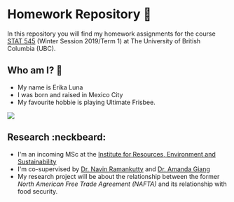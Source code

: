 # Homework Repository :pencil:

In this repository you will find my homework assignments for the course [STAT 545](https://stat545.stat.ubc.ca/) (Winter Session 2019/Term 1) at The University of British Columbia (UBC). 


## Who am I? :panda_face:

- My name is Erika Luna
- I was born and raised in Mexico City
- My favourite hobbie is playing Ultimate Frisbee. 

![](https://media1.tenor.com/images/342fafa73d2710601ffe140220edef0a/tenor.gif?itemid=4242683)


## Research :neckbeard:

- I'm an incoming MSc at the [Institute for Resources, Environment and Sustainability](http://ires.ubc.ca/)
- I'm co-supervised by [Dr. Navin Ramankutty](http://www.ramankuttylab.com/) and [Dr. Amanda Giang](https://www.leap-ires.org/)
- My research project will be about the relationship between the former *North American Free Trade Agreement (NAFTA)* and its relationship with food security. 
